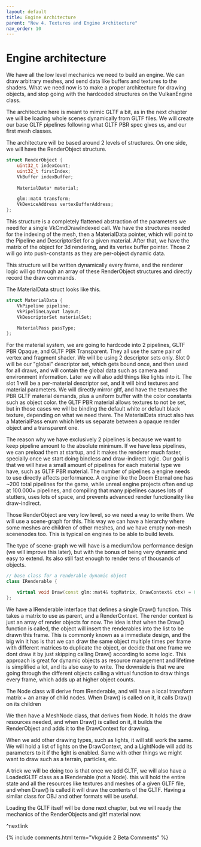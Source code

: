 ```yaml
---
layout: default
title: Engine Architecture
parent: "New 4. Textures and Engine Architecture"
nav_order: 10
---
```


# Engine architecture
We have all the low level mechanics we need to build an engine. We can draw arbitrary meshes, and send data like buffers and textures to the shaders. What we need now is to make a proper architecture for drawing objects, and stop going with the hardcoded structures on the VulkanEngine class.

The architecture here is meant to mimic GLTF a bit, as in the next chapter we will be loading whole scenes dynamically from GLTF files. We will create our base GLTF pipelines following what GLTF PBR spec gives us, and our first mesh classes.

The architecture will be based around 2 levels of structures. On one side, we will have the RenderObject structure.

```cpp
struct RenderObject {
    uint32_t indexCount;
    uint32_t firstIndex;
    VkBuffer indexBuffer;
    
    MaterialData* material;

    glm::mat4 transform;
    VkDeviceAddress vertexBufferAddress;
};
```

This structure is a completely flattened abstraction of the parameters we need for a single VkCmdDrawIndexed call. We have the structures needed for the indexing of the mesh, then a MaterialData pointer, which will point to the Pipeline and DescriptorSet for a given material. After that, we have the matrix of the object for 3d rendering, and its vertex buffer pointer. Those 2 will go into push-constants as they are per-object dynamic data.

This structure will be written dynamically every frame, and the renderer logic will go through an array of these RenderObject structures and directly record the draw commands.

The MaterialData struct looks like this.
```cpp
struct MaterialData {
    VkPipeline pipeline;
    VkPipelineLayout layout;
    VkDescriptorSet materialSet;

    MaterialPass passType;
};
```

For the material system, we are going to hardcode into 2 pipelines, GLTF PBR Opaque, and GLTF PBR Transparent. They all use the same pair of vertex and fragment shader. We will be using 2 descriptor sets only. Slot 0 will be our "global" descriptor set, which gets bound once, and then used for all draws, and will contain the global data such as camera and environment information. Later we will also add things like lights into it.  The slot 1 will be a per-material descriptor set, and it will bind textures and material parameters. We will directly mirror gltf, and have the textures the PBR GLTF material demands, plus a uniform buffer with the color constants such as object color. the GLTF PBR material allows textures to not be set, but in those cases we will be binding the default white or default black texture, depending on what we need there. The MaterialData struct also has a MaterialPass enum which lets us separate between a opaque render object and a transparent one.

The reason why we have exclusively 2 pipelines is because we want to keep pipeline amount to the absolute minimum. If we have less pipelines, we can preload them at startup, and it makes the renderer much faster, specially once we start doing bindless and draw-indirect logic. Our goal is that we will have a small amount of pipelines for each material type we have, such as GLTF PBR material. The number of pipelines a engine needs to use directly affects performance. A engine like the Doom Eternal one has ~200 total pipelines for the game, while unreal engine projects often end up at 100.000+ pipelines, and compiling that many pipelines causes lots of stutters, uses lots of space, and prevents advanced render functionality like draw-indirect.

Those RenderObject are very low level, so we need a way to write them. We will use a scene-graph for this. This way we can have a hierarchy where some meshes are children of other meshes, and we have empty non-mesh scenenodes too. This is typical on engines to be able to build levels. 

The type of scene-graph we will have is a medium/low performance design (we will improve this later), but with the bonus of being very dynamic and easy to extend. Its also still fast enough to render tens of thousands of objects. 

```cpp
// base class for a renderable dynamic object
class IRenderable {

    virtual void Draw(const glm::mat4& topMatrix, DrawContext& ctx) = 0;
};
```

We have a IRenderable interface that defines a single Draw() function. This takes a matrix to use as parent, and a RenderContext. The render context is just an array of render objects for now. The idea is that when the Draw() function is called, the object will insert the renderables into the list to be drawn this frame.  This is commonly known as a immediate design, and the big win it has is that we can draw the same object multiple times per frame with different matrices to duplicate the object, or decide that one frame we dont draw it by just skipping calling Draw() according to some logic. This approach is great for dynamic objects as resource management and lifetime is simplified a lot, and its also easy to write. The downside is that we are going through the different objects calling a virtual function to draw things every frame, which adds up at higher object counts.

The Node class will derive from IRenderable, and will have a local transform matrix + an array of child nodes. When Draw() is called on it, it calls Draw() on its children

We then have a MeshNode class, that derives from Node. It holds the draw resources needed, and when Draw() is called on it, it builds the RenderObject and adds it to the DrawContext for drawing.

When we add other drawing types, such as lights, it will still work the same. We will hold a list of lights on the DrawContext, and a LightNode will add its parameters to it if the light is enabled. Same with other things we might want to draw such as a terrain, particles, etc.

A trick we will be doing too is that once we add GLTF, we will also have a LoadedGLTF class as a IRenderable (not a Node). this will hold the entire state and all the resources like textures and meshes of a given GLTF file, and when Draw() is called it will draw the contents of the GLTF. Having a similar class for OBJ and other formats will be useful.


Loading the GLTF itself will be done next chapter, but we will ready the mechanics of the RenderObjects and gltf material now.

^nextlink

{% include comments.html term="Vkguide 2 Beta Comments" %}